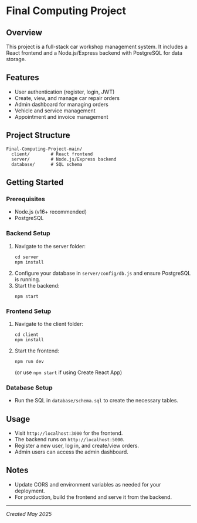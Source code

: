 # Final Computing Project

## Overview
This project is a full-stack car workshop management system. It includes a React frontend and a Node.js/Express backend with PostgreSQL for data storage.

## Features
- User authentication (register, login, JWT)
- Create, view, and manage car repair orders
- Admin dashboard for managing orders
- Vehicle and service management
- Appointment and invoice management

## Project Structure
```
Final-Computing-Project-main/
  client/        # React frontend
  server/        # Node.js/Express backend
  database/      # SQL schema
```

## Getting Started

### Prerequisites
- Node.js (v16+ recommended)
- PostgreSQL

### Backend Setup
1. Navigate to the server folder:
   ```
   cd server
   npm install
   ```
2. Configure your database in `server/config/db.js` and ensure PostgreSQL is running.
3. Start the backend:
   ```
   npm start
   ```

### Frontend Setup
1. Navigate to the client folder:
   ```
   cd client
   npm install
   ```
2. Start the frontend:
   ```
   npm run dev
   ```
   (or use `npm start` if using Create React App)

### Database Setup
- Run the SQL in `database/schema.sql` to create the necessary tables.

## Usage
- Visit `http://localhost:3000` for the frontend.
- The backend runs on `http://localhost:5000`.
- Register a new user, log in, and create/view orders.
- Admin users can access the admin dashboard.

## Notes
- Update CORS and environment variables as needed for your deployment.
- For production, build the frontend and serve it from the backend.

---

*Created May 2025*
